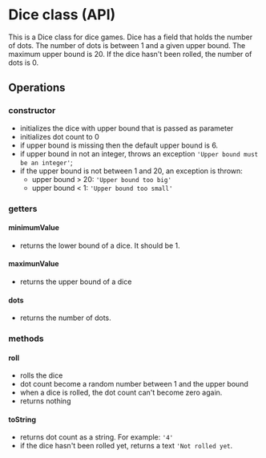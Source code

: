 # Dice class (API)

This is a Dice class for dice games. Dice has a field that holds the number of dots. The number of dots is between 1 and a given upper bound. The maximum upper bound is 20. If the dice hasn't been rolled, the number of dots is 0.

## Operations

### **constructor**

- initializes the dice with upper bound that is passed as parameter
- initializes dot count to 0
- if upper bound is missing then the default upper bound is 6.
- if upper bound in not an integer, throws an exception `'Upper bound must be an integer'`;
- if the upper bound is not between 1 and 20, an exception is thrown:
  - upper bound > 20: `'Upper bound too big'`
  - upper bound < 1: `'Upper bound too small'`

### **getters**

#### **minimumValue**

- returns the lower bound of a dice. It should be 1.

#### **maximunValue**

- returns the upper bound of a dice

#### **dots**

- returns the number of dots.

### **methods**

#### **roll**

- rolls the dice
- dot count become a random number between 1 and the upper bound
- when a dice is rolled, the dot count can't become zero again.
- returns nothing

#### **toString**

- returns dot count as a string. For example: `'4'`
- if the dice hasn't been rolled yet, returns a text `'Not rolled yet`.
